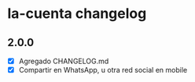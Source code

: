 # la-cuenta changelog

## 2.0.0
- [x] Agregado CHANGELOG.md
- [X] Compartir en WhatsApp, u otra red social en mobile